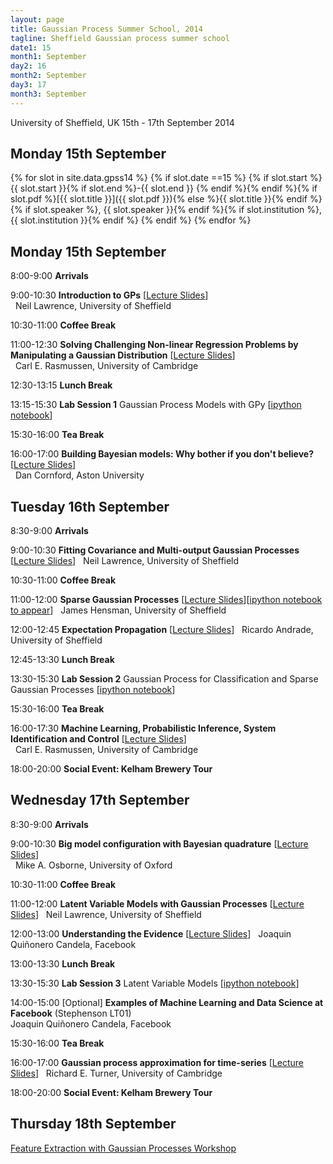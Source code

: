 ```yaml
---
layout: page
title: Gaussian Process Summer School, 2014
tagline: Sheffield Gaussian process summer school
date1: 15
month1: September
day2: 16
month2: September
day3: 17
month3: September
---
```


University of Sheffield, UK
 15th - 17th September 2014


## Monday 15th September


{% for slot in site.data.gpss14 %}
{% if slot.date ==15 %}
{% if slot.start %}{{ slot.start }}{% if slot.end %}-{{ slot.end }} {% endif %}{% endif %}{% if slot.pdf %}[{{ slot.title }}]({{ slot.pdf }}){% else %}{{ slot.title }}{% endif %}{% if slot.speaker %}, {{ slot.speaker }}{% endif %}{% if slot.institution %}, {{ slot.institution }}{% endif %}
{% endif %}
{% endfor %}

## Monday 15th September

  8:00-9:00   **Arrivals**
  
  9:00-10:30   **Introduction to GPs** [[Lecture Slides](./talks/gp_gpss14_session1.pdf)]  
               Neil Lawrence, University of Sheffield
  
  10:30-11:00   **Coffee Break**
  
  11:00-12:30   **Solving Challenging Non-linear Regression Problems by Manipulating a Gaussian Distribution** [[Lecture Slides](http://mlg.eng.cam.ac.uk/carl/talks/sheffield2.pdf)]  
                Carl E. Rasmussen, University of Cambridge
  
  12:30-13:15   **Lunch Break**
  
  13:15-15:30   **Lab Session 1** Gaussian Process Models with GPy [[ipython notebook](./talks/GPSS_Lab1.ipynb)]
  
  15:30-16:00   **Tea Break**
  
  16:00-17:00   **Building Bayesian models: Why bother if you don't believe?** [[Lecture Slides](./talks/BuildingBayesianModels.pdf)]  
                Dan Cornford, Aston University

## Tuesday 16th September

  8:30-9:00   **Arrivals**
  
  9:00-10:30   **Fitting Covariance and Multi-output Gaussian Processes** [[Lecture Slides](./talks/gp_gpss14_session2.pdf)]
               Neil Lawrence, University of Sheffield
  
  10:30-11:00   **Coffee Break**
  
  11:00-12:00   **Sparse Gaussian Processes** [[Lecture Slides](./talks/sparse_GPs.pdf)][[ipython notebook to appear](./talks/demo_sparse.ipynb)]
                James Hensman, University of Sheffield
  
  12:00-12:45   **Expectation Propagation** [[Lecture Slides](./talks/ep.pdf)]
                Ricardo Andrade, University of Sheffield
  
  12:45-13:30   **Lunch Break**
  
  13:30-15:30   **Lab Session 2** Gaussian Process for Classification and Sparse Gaussian Processes [[ipython notebook](./talks/GPSS_Lab2.ipynb)]
  
  15:30-16:00   **Tea Break**
  
  16:00-17:30   **Machine Learning, Probabilistic Inference, System Identification and Control** [[Lecture Slides](http://mlg.eng.cam.ac.uk/carl/talks/sheffield3.pdf)]  
                Carl E. Rasmussen, University of Cambridge
  
  18:00-20:00   **Social Event: Kelham Brewery Tour**
  
## Wednesday 17th September

  8:30-9:00   **Arrivals**
  
  9:00-10:30   **Big model configuration with Bayesian quadrature** [[Lecture Slides](./talks/quadrature_tutorial_GPSS.pdf)]  
               Mike A. Osborne, University of Oxford
  
  10:30-11:00   **Coffee Break**
  
  11:00-12:00   **Latent Variable Models with Gaussian Processes** [[Lecture Slides](./talks/gp_gpss14_session3.pdf)]
                Neil Lawrence, University of Sheffield
  
  12:00-13:00   **Understanding the Evidence** [[Lecture Slides]()]
                Joaquin Quiñonero Candela, Facebook
  
  13:00-13:30   **Lunch Break**
  
  13:30-15:30   **Lab Session 3** Latent Variable Models [[ipython notebook](./talks/GPSS_Lab3.ipynb)]
  
  14:00-15:00 [Optional]   **Examples of Machine Learning and Data Science at Facebook** (Stephenson LT01)\
                           Joaquin Quiñonero Candela, Facebook
			   
  15:30-16:00   **Tea Break**
  
  16:00-17:00   **Gaussian process approximation for time-series** [[Lecture Slides](./talks/gp-approximation.pdf)]
                Richard E. Turner, University of Cambridge
  
  18:00-20:00   **Social Event: Kelham Brewery Tour**
  

## Thursday 18th September

[Feature Extraction with Gaussian Processes Workshop](../gpfe14/)
